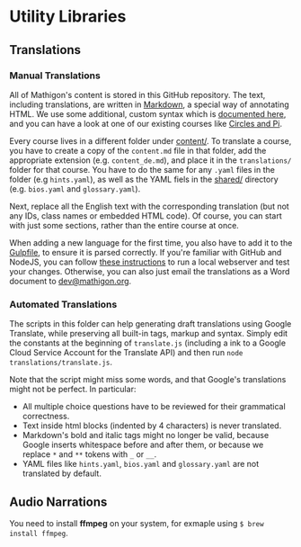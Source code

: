 # Utility Libraries

## Translations

### Manual Translations

All of Mathigon's content is stored in this GitHub repository. The text, including translations, are written in [Markdown](https://github.com/adam-p/markdown-here/wiki/Markdown-Cheatsheet), a special way of annotating HTML. We use some additional, custom syntax which is [documented here](https://mathigon.io/markdown), and you can have a look at one of our existing courses like [Circles and Pi](https://raw.githubusercontent.com/mathigon/textbooks/master/content/circles-and-pi/content.md).

Every course lives in a different folder under [content/](https://github.com/mathigon/textbooks/tree/master/content). To translate a course, you have to create a copy of the `content.md` file in that folder, add the appropriate extension (e.g. `content_de.md`), and place it in the `translations/` folder for that course. You have to do the same for any `.yaml` files in the folder (e.g `hints.yaml`), as well as the YAML fiels in the [shared/](https://github.com/mathigon/textbooks/tree/master/content/shared) directory (e.g. `bios.yaml` and `glossary.yaml`).

Next, replace all the English text with the corresponding translation (but not any IDs, class names or embedded HTML code). Of course, you can start with just some sections, rather than the entire course at once.

When adding a new language for the first time, you also have to add it to the [Gulpfile](https://github.com/mathigon/textbooks/blob/master/gulpfile.js#L20), to ensure it is parsed correctly. If you're familiar with GitHub and NodeJS, you can follow [these instructions](https://github.com/mathigon/textbooks/blob/master/README.md) to run a local webserver and test your changes. Otherwise, you can also just email the translations as a Word document to dev@mathigon.org.

### Automated Translations

The scripts in this folder can help generating draft translations using Google Translate, while preserving all built-in tags, markup and syntax. Simply edit the constants at the beginning of `translate.js` (including a ink to a Google Cloud Service Account for the Translate API) and then run `node translations/translate.js`.

Note that the script might miss some words, and that Google's translations might not be perfect. In particular:

* All multiple choice questions have to be reviewed for their grammatical correctness.
* Text inside html blocks (indented by 4 characters) is never translated.
* Markdown's bold and italic tags might no longer be valid, because Google inserts whitespace before and after them, or because we replace `*` and `**` tokens with `_` or `__`.
* YAML files like `hints.yaml`, `bios.yaml` and `glossary.yaml` are not translated by default.

## Audio Narrations

You need to install __ffmpeg__ on your system, for exmaple using `$ brew install ffmpeg`.
